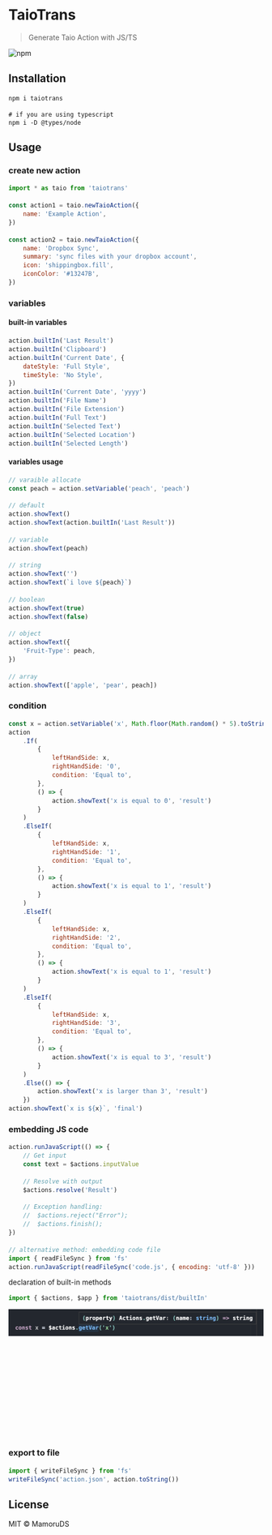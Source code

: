 # TaioTrans

> Generate Taio Action with JS/TS

![npm](https://img.shields.io/npm/v/taiotrans.svg?style=flat-square)

## Installation

```shell
npm i taiotrans

# if you are using typescript
npm i -D @types/node
```

## Usage

### create new action

```javascript
import * as taio from 'taiotrans'

const action1 = taio.newTaioAction({
    name: 'Example Action',
})

const action2 = taio.newTaioAction({
    name: 'Dropbox Sync',
    summary: 'sync files with your dropbox account',
    icon: 'shippingbox.fill',
    iconColor: '#13247B',
})
```

### variables

#### built-in variables

```javascript
action.builtIn('Last Result')
action.builtIn('Clipboard')
action.builtIn('Current Date', {
    dateStyle: 'Full Style',
    timeStyle: 'No Style',
})
action.builtIn('Current Date', 'yyyy')
action.builtIn('File Name')
action.builtIn('File Extension')
action.builtIn('Full Text')
action.builtIn('Selected Text')
action.builtIn('Selected Location')
action.builtIn('Selected Length')
```

#### variables usage

```javascript
// varaible allocate
const peach = action.setVariable('peach', 'peach')

// default
action.showText()
action.showText(action.builtIn('Last Result'))

// variable
action.showText(peach)

// string
action.showText('')
action.showText(`i love ${peach}`)

// boolean
action.showText(true)
action.showText(false)

// object
action.showText({
    'Fruit-Type': peach,
})

// array
action.showText(['apple', 'pear', peach])
```

### condition

```javascript
const x = action.setVariable('x', Math.floor(Math.random() * 5).toString())
action
    .If(
        {
            leftHandSide: x,
            rightHandSide: '0',
            condition: 'Equal to',
        },
        () => {
            action.showText('x is equal to 0', 'result')
        }
    )
    .ElseIf(
        {
            leftHandSide: x,
            rightHandSide: '1',
            condition: 'Equal to',
        },
        () => {
            action.showText('x is equal to 1', 'result')
        }
    )
    .ElseIf(
        {
            leftHandSide: x,
            rightHandSide: '2',
            condition: 'Equal to',
        },
        () => {
            action.showText('x is equal to 1', 'result')
        }
    )
    .ElseIf(
        {
            leftHandSide: x,
            rightHandSide: '3',
            condition: 'Equal to',
        },
        () => {
            action.showText('x is equal to 3', 'result')
        }
    )
    .Else(() => {
        action.showText('x is larger than 3', 'result')
    })
action.showText(`x is ${x}`, 'final')
```

### embedding JS code

```javascript
action.runJavaScript(() => {
    // Get input
    const text = $actions.inputValue

    // Resolve with output
    $actions.resolve('Result')

    // Exception handling:
    //  $actions.reject("Error");
    //  $actions.finish();
})

// alternative method: embedding code file
import { readFileSync } from 'fs'
action.runJavaScript(readFileSync('code.js', { encoding: 'utf-8' }))
```

declaration of built-in methods

```javascript
import { $actions, $app } from 'taiotrans/dist/builtIn'
```

 <p align="center" style="align:center;height:250px;"><img src="https://github.com/MamoruDS/TaioTrans/raw/main/static/MPDM195XBO2_2020-09-14_06-50-57.png" alt="logo"></p>

### export to file

```javascript
import { writeFileSync } from 'fs'
writeFileSync('action.json', action.toString())
```

## License

MIT © MamoruDS
